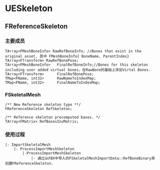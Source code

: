 # UESkeleton 

## FReferenceSkeleton
### 主要成员

	TArray<FMeshBoneInfo> RawRefBoneInfo; //Bones that exist in the original asset, 其中 FMeshBoneInfo{ BoneName, ParentIndex}
	TArray<FTransform> RawRefBonePose;
	TArray<FMeshBoneInfo>	FinalRefBoneInfo;//Bones for this skeleton including user added virtual bones，在RawBone的基础上添加Virtal Bones. 
	TArray<FTransform>		FinalRefBonePose;
	TMap<FName, int32>		RawNameToIndexMap;
	TMap<FName, int32>		FinalNameToIndexMap;

### FSkeletalMesh 
    /** New Reference skeleton type **/
	FReferenceSkeleton RefSkeleton;

	/** Reference skeleton precomputed bases. */
	TArray<FMatrix> RefBasesInvMatrix;


### 使用过程
    
	|- ImportSkeletalMesh
		|- ProcessImportMeshSkeleton
			|-ProcessImportMeshSkeleton 
				|- 通过从FBX中导入的FSkeletalMeshImportData::RefBoneBinary来创建FReferenceSkeleton. 